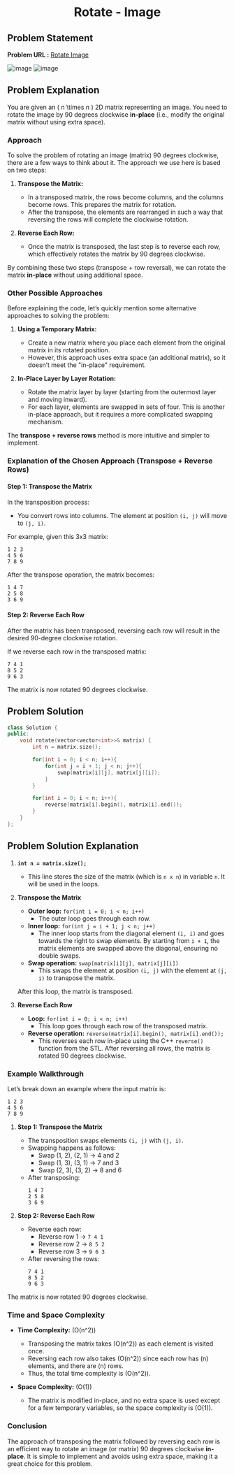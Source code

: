 <h1 align='center'>Rotate - Image</h1>

## Problem Statement

**Problem URL :** [Rotate Image](https://leetcode.com/problems/rotate-image/)

![image](https://github.com/user-attachments/assets/5f8a06c6-30e7-46c5-8153-6f5fec36b0a5)
![image](https://github.com/user-attachments/assets/0ca0505d-5286-42b8-ac43-0fed3d4f9a87)

## Problem Explanation

You are given an \( n \times n \) 2D matrix representing an image. You need to rotate the image by 90 degrees clockwise **in-place** (i.e., modify the original matrix without using extra space).

### Approach

To solve the problem of rotating an image (matrix) 90 degrees clockwise, there are a few ways to think about it. The approach we use here is based on two steps:

1. **Transpose the Matrix:** 
   - In a transposed matrix, the rows become columns, and the columns become rows. This prepares the matrix for rotation.
   - After the transpose, the elements are rearranged in such a way that reversing the rows will complete the clockwise rotation.

2. **Reverse Each Row:** 
   - Once the matrix is transposed, the last step is to reverse each row, which effectively rotates the matrix by 90 degrees clockwise.
   
By combining these two steps (transpose + row reversal), we can rotate the matrix **in-place** without using additional space.

### Other Possible Approaches

Before explaining the code, let’s quickly mention some alternative approaches to solving the problem:

1. **Using a Temporary Matrix:**
   - Create a new matrix where you place each element from the original matrix in its rotated position. 
   - However, this approach uses extra space (an additional matrix), so it doesn’t meet the "in-place" requirement.

2. **In-Place Layer by Layer Rotation:**
   - Rotate the matrix layer by layer (starting from the outermost layer and moving inward).
   - For each layer, elements are swapped in sets of four. This is another in-place approach, but it requires a more complicated swapping mechanism.

The **transpose + reverse rows** method is more intuitive and simpler to implement.

### Explanation of the Chosen Approach (Transpose + Reverse Rows)

#### Step 1: Transpose the Matrix
In the transposition process:
- You convert rows into columns. The element at position `(i, j)` will move to `(j, i)`.

For example, given this 3x3 matrix:

```
1 2 3
4 5 6
7 8 9
```

After the transpose operation, the matrix becomes:

```
1 4 7
2 5 8
3 6 9
```

#### Step 2: Reverse Each Row
After the matrix has been transposed, reversing each row will result in the desired 90-degree clockwise rotation.

If we reverse each row in the transposed matrix:

```
7 4 1
8 5 2
9 6 3
```

The matrix is now rotated 90 degrees clockwise.

## Problem Solution
```cpp
class Solution {
public:
    void rotate(vector<vector<int>>& matrix) {
        int n = matrix.size();

        for(int i = 0; i < n; i++){
            for(int j = i + 1; j < n; j++){
                swap(matrix[i][j], matrix[j][i]);
            }
        }

        for(int i = 0; i < n; i++){
            reverse(matrix[i].begin(), matrix[i].end());
        }
    }
};
```

## Problem Solution Explanation

1. **`int n = matrix.size();`**
   - This line stores the size of the matrix (which is `n x n`) in variable `n`. It will be used in the loops.

2. **Transpose the Matrix**
   - **Outer loop:** `for(int i = 0; i < n; i++)`
     - The outer loop goes through each row.
   - **Inner loop:** `for(int j = i + 1; j < n; j++)`
     - The inner loop starts from the diagonal element `(i, i)` and goes towards the right to swap elements. By starting from `i + 1`, the matrix elements are swapped above the diagonal, ensuring no double swaps.
   - **Swap operation:** `swap(matrix[i][j], matrix[j][i])`
     - This swaps the element at position `(i, j)` with the element at `(j, i)` to transpose the matrix.

   After this loop, the matrix is transposed.

3. **Reverse Each Row**
   - **Loop:** `for(int i = 0; i < n; i++)`
     - This loop goes through each row of the transposed matrix.
   - **Reverse operation:** `reverse(matrix[i].begin(), matrix[i].end());`
     - This reverses each row in-place using the C++ `reverse()` function from the STL. After reversing all rows, the matrix is rotated 90 degrees clockwise.

### Example Walkthrough

Let’s break down an example where the input matrix is:

```
1 2 3
4 5 6
7 8 9
```

1. **Step 1: Transpose the Matrix**
   - The transposition swaps elements `(i, j)` with `(j, i)`.
   - Swapping happens as follows:
     - Swap (1, 2), (2, 1) → 4 and 2
     - Swap (1, 3), (3, 1) → 7 and 3
     - Swap (2, 3), (3, 2) → 8 and 6
   - After transposing:
     ```
     1 4 7
     2 5 8
     3 6 9
     ```

2. **Step 2: Reverse Each Row**
   - Reverse each row:
     - Reverse row 1 → `7 4 1`
     - Reverse row 2 → `8 5 2`
     - Reverse row 3 → `9 6 3`
   - After reversing the rows:
     ```
     7 4 1
     8 5 2
     9 6 3
     ```

The matrix is now rotated 90 degrees clockwise.

### Time and Space Complexity

- **Time Complexity:** \(O(n^2)\)
  - Transposing the matrix takes \(O(n^2)\) as each element is visited once.
  - Reversing each row also takes \(O(n^2)\) since each row has \(n\) elements, and there are \(n\) rows.
  - Thus, the total time complexity is \(O(n^2)\).

- **Space Complexity:** \(O(1)\)
  - The matrix is modified in-place, and no extra space is used except for a few temporary variables, so the space complexity is \(O(1)\).

### Conclusion

The approach of transposing the matrix followed by reversing each row is an efficient way to rotate an image (or matrix) 90 degrees clockwise **in-place**. It is simple to implement and avoids using extra space, making it a great choice for this problem.
